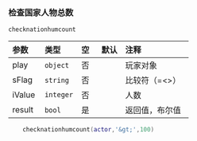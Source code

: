 ### 检查国家人物总数
`checknationhumcount`

| 参数   | 类型      | 空   | 默认 | 注释           |
| :----- | :-------- | :--- | :--- | :------------- |
| play   | `object`  | 否   |      | 玩家对象       |
| sFlag  | `string`  | 否   |      | 比较符（=&lt;&gt;）  |
| iValue | `integer` | 否   |      | 人数           |
| result | `bool`    | 是   |      | 返回值，布尔值 |
```lua
    checknationhumcount(actor,'&gt;',100)
```

